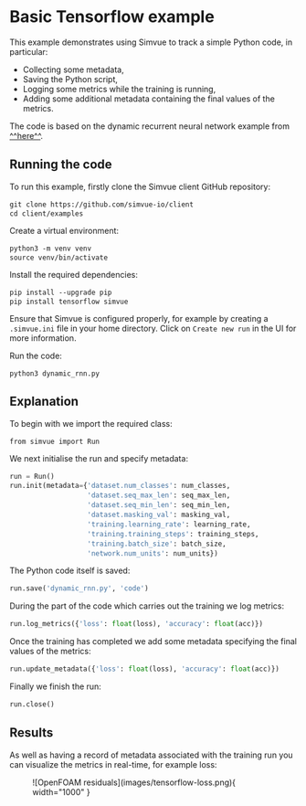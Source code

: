 # Basic Tensorflow example

This example demonstrates using Simvue to track a simple Python code, in particular:

- Collecting some metadata,
- Saving the Python script,
- Logging some metrics while the training is running,
- Adding some additional metadata containing the final values of the metrics.

The code is based on the dynamic recurrent neural network example from [^^here^^](https://github.com/aymericdamien/TensorFlow-Examples/).

## Running the code

To run this example, firstly clone the Simvue client GitHub repository:
```
git clone https://github.com/simvue-io/client
cd client/examples
```
Create a virtual environment:
```
python3 -m venv venv
source venv/bin/activate
```
Install the required dependencies:
```
pip install --upgrade pip
pip install tensorflow simvue
```
Ensure that Simvue is configured properly, for example by creating a `.simvue.ini` file in your home directory. Click on `Create new run`
in the UI for more information.

Run the code:
```
python3 dynamic_rnn.py
```

## Explanation

To begin with we import the required class:
```
from simvue import Run
```
We next initialise the run and specify metadata:
``` py
run = Run()
run.init(metadata={'dataset.num_classes': num_classes,
                   'dataset.seq_max_len': seq_max_len,
                   'dataset.seq_min_len': seq_min_len,
                   'dataset.masking_val': masking_val,
                   'training.learning_rate': learning_rate,
                   'training.training_steps': training_steps,
                   'training.batch_size': batch_size,
                   'network.num_units': num_units})
```
The Python code itself is saved:
``` py
run.save('dynamic_rnn.py', 'code')
```
During the part of the code which carries out the training we log metrics:
``` py
run.log_metrics({'loss': float(loss), 'accuracy': float(acc)})
```
Once the training has completed we add some metadata specifying the final values of the metrics:
``` py
run.update_metadata({'loss': float(loss), 'accuracy': float(acc)})
```

Finally we finish the run:
``` py
run.close()
```

## Results

As well as having a record of metadata associated with the training run you can visualize the metrics in real-time,
for example loss:
<figure markdown>
  ![OpenFOAM residuals](images/tensorflow-loss.png){ width="1000" }
</figure>

